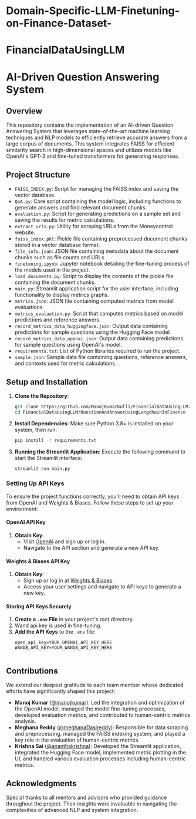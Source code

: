 # Domain-Specific-LLM-Finetuning-on-Finance-Dataset-


# FinancialDataUsingLLM

# AI-Driven Question Answering System

## Overview
This repository contains the implementation of an AI-driven Question Answering System that leverages state-of-the-art machine learning techniques and NLP models to efficiently retrieve accurate answers from a large corpus of documents. This system integrates FAISS for efficient similarity search in high-dimensional spaces and utilizes models like OpenAI's GPT-3 and fine-tuned transformers for generating responses.

## Project Structure
- `FAISS_INDEX.py`: Script for managing the FAISS index and saving the vector database.
- `QnA.py`: Core script containing the model logic, including functions to generate answers and find relevant document chunks.
- `evaluation.py`: Script for generating predictions on a sample set and saving the results for metric calculations.
- `extract_urls.py`: Utility for scraping URLs from the Moneycontrol website.
- `faiss_index.pkl`: Pickle file containing preprocessed document chunks stored in a vector database format.
- `file_info.json`: JSON file containing metadata about the document chunks such as file counts and URLs.
- `finetuning.ipynb`: Jupyter notebook detailing the fine-tuning process of the models used in the project.
- `load_documents.py`: Script to display the contents of the pickle file containing the document chunks.
- `main.py`: Streamlit application script for the user interface, including functionality to display metrics graphs.
- `metrics.json`: JSON file containing computed metrics from model evaluations.
- `metrics_evaluation.py`: Script that computes metrics based on model predictions and reference answers.
- `record_metrics_data_huggingface.json`: Output data containing predictions for sample questions using the Hugging Face model.
- `record_metrics_data_openai.json`: Output data containing predictions for sample questions using OpenAI's model.
- `requirements.txt`: List of Python libraries required to run the project.
- `sample.json`: Sample data file containing questions, reference answers, and contexts used for metric calculations.

## Setup and Installation
1. **Clone the Repository**:
   ```bash
   git clone https://github.com/ManojKumarKolli/FinancialDataUsingLLM.git
   cd FinancialDataUsingLLM/QuestionAndAnswerUsingLangchainInFinance
2. **Install Dependencies**:
Make sure Python 3.8+ is installed on your system, then run:
   ```bash
   pip install -r requirements.txt

3. **Running the Streamlit Application**:
Execute the following command to start the Streamlit interface:
   ```bash
   streamlit run main.py

### Setting Up API Keys

To ensure the project functions correctly, you'll need to obtain API keys from OpenAI and Weights & Biases. Follow these steps to set up your environment:

#### OpenAI API Key
1. **Obtain Key**:
   - Visit [OpenAI](https://platform.openai.com/signup) and sign up or log in.
   - Navigate to the API section and generate a new API key.

#### Weights & Biases API Key
1. **Obtain Key**:
   - Sign up or log in at [Weights & Biases](https://wandb.ai/).
   - Access your user settings and navigate to API keys to generate a new key.

#### Storing API Keys Securely
1. **Create a `.env` File** in your project's root directory.
2. Wand api key is used in fine-tuning. 
3. **Add the API Keys** to the `.env` file:
   ```plaintext
   open_api_key=YOUR_OPENAI_API_KEY_HERE
   WANDB_API_KEY=YOUR_WANDB_API_KEY_HERE 


## Contributions
We extend our deepest gratitude to each team member whose dedicated efforts have significantly shaped this project:

- **Manoj Kumar** ([@manojkumar](https://github.com/ManojKumarKolli)): Led the integration and optimization of the OpenAI model, managed the model fine-tuning processes, developed evaluation metrics, and contributed to human-centric metrics analysis.
- **Meghana Reddy** ([@meghanaDasireddy](https://github.com/DasireddyMeghana)): Responsible for data scraping and preprocessing, managed the FAISS indexing system, and played a key role in the evaluation of human-centric metrics.
- **Krishna Sai** ([@ananthakrishna](https://github.com/ananthakrishna4747)): Developed the Streamlit application, integrated the Hugging Face model, implemented metric plotting in the UI, and handled various evaluation processes including human-centric metrics.

## Acknowledgments
Special thanks to all mentors and advisors who provided guidance throughout the project. Their insights were invaluable in navigating the complexities of advanced NLP and system integration.

